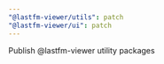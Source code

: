 ```yaml
---
"@lastfm-viewer/utils": patch
"@lastfm-viewer/ui": patch
---
```


Publish @lastfm-viewer utility packages
